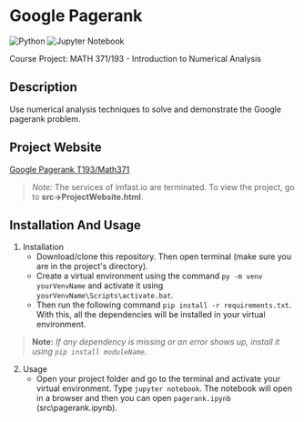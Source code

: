 # Google Pagerank
  ![Python](https://img.shields.io/badge/-Python-black?style=flat&logo=python)
  ![Jupyter Notebook](https://img.shields.io/badge/-Jupyter%20Notebook-black?style=flat&logo=jupyter)
  
  Course Project: MATH 371/193 - Introduction to Numerical Analysis
 
## Description
   Use numerical analysis techniques to solve and demonstrate the Google pagerank problem.

## Project Website
[Google Pagerank T193/Math371](https://googlepagerankt193math371.imfast.io/ProjectWebsite.html)
> *Note:* The services of imfast.io are terminated. To view the project, go to **src->ProjectWebsite.html**.

## Installation And Usage
1. Installation
   - Download/clone this repository. Then open terminal (make sure you are in the project's directory).
   - Create a virtual environment using the command ````py -m venv yourVenvName```` and activate it using ````yourVenvName\Scripts\activate.bat````.
   - Then run the following command ````pip install -r requirements.txt````. With this, all the dependencies will be installed in your virtual environment. 
> **Note:** *If any dependency is missing or an error shows up, install it using ````pip install moduleName````*.

2. Usage
   - Open your project folder and go to the terminal and activate your virtual environment. Type ````jupyter notebook````. The notebook will open in a browser and then you can open ````pagerank.ipynb```` (src\pagerank.ipynb).
